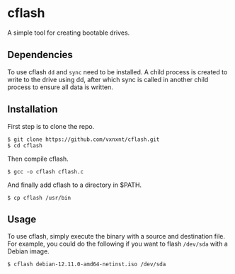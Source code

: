 # cflash
A simple tool for creating bootable drives.

## Dependencies
To use cflash `dd` and `sync` need to be installed.
A child process is created to write to the drive using dd, after which sync is called in another child process
to ensure all data is written.

## Installation
First step is to clone the repo.
```
$ git clone https://github.com/vxnxnt/cflash.git
$ cd cflash
```
Then compile cflash.
```
$ gcc -o cflash cflash.c
```
And finally add cflash to a directory in $PATH.
```
$ cp cflash /usr/bin
```

## Usage
To use cflash, simply execute the binary with a source and destination file.
For example, you could do the following if you want to flash `/dev/sda` with a Debian image. 
```
$ cflash debian-12.11.0-amd64-netinst.iso /dev/sda
```